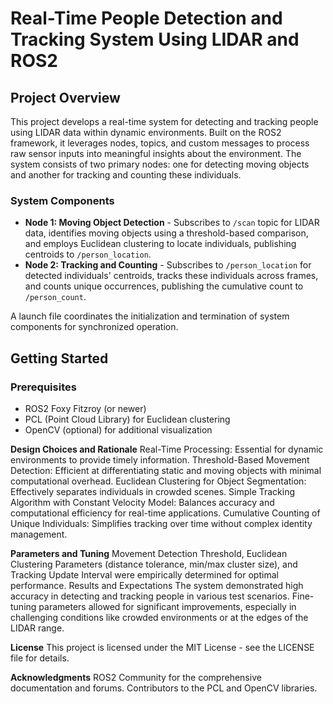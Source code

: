 # Real-Time People Detection and Tracking System Using LIDAR and ROS2

## Project Overview

This project develops a real-time system for detecting and tracking people using LIDAR data within dynamic environments. Built on the ROS2 framework, it leverages nodes, topics, and custom messages to process raw sensor inputs into meaningful insights about the environment. The system consists of two primary nodes: one for detecting moving objects and another for tracking and counting these individuals.

### System Components

- **Node 1: Moving Object Detection** - Subscribes to `/scan` topic for LIDAR data, identifies moving objects using a threshold-based comparison, and employs Euclidean clustering to locate individuals, publishing centroids to `/person_location`.
- **Node 2: Tracking and Counting** - Subscribes to `/person_location` for detected individuals' centroids, tracks these individuals across frames, and counts unique occurrences, publishing the cumulative count to `/person_count`.

A launch file coordinates the initialization and termination of system components for synchronized operation.

## Getting Started

### Prerequisites

- ROS2 Foxy Fitzroy (or newer)
- PCL (Point Cloud Library) for Euclidean clustering
- OpenCV (optional) for additional visualization

**Design Choices and Rationale**
Real-Time Processing: Essential for dynamic environments to provide timely information.
Threshold-Based Movement Detection: Efficient at differentiating static and moving objects with minimal computational overhead.
Euclidean Clustering for Object Segmentation: Effectively separates individuals in crowded scenes.
Simple Tracking Algorithm with Constant Velocity Model: Balances accuracy and computational efficiency for real-time applications.
Cumulative Counting of Unique Individuals: Simplifies tracking over time without complex identity management.


**Parameters and Tuning**
Movement Detection Threshold, Euclidean Clustering Parameters (distance tolerance, min/max cluster size), and Tracking Update Interval were empirically determined for optimal performance.
Results and Expectations
The system demonstrated high accuracy in detecting and tracking people in various test scenarios. Fine-tuning parameters allowed for significant improvements, especially in challenging conditions like crowded environments or at the edges of the LIDAR range.

**License**
This project is licensed under the MIT License - see the LICENSE file for details.

**Acknowledgments**
ROS2 Community for the comprehensive documentation and forums.
Contributors to the PCL and OpenCV libraries.
